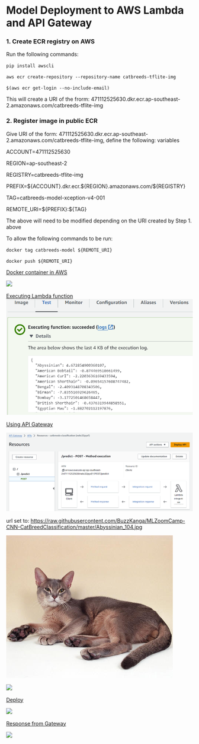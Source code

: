 # **Model Deployment to AWS Lambda and API Gateway**

### 1. Create ECR registry on AWS

Run the following commands:

```
pip install awscli
```

```
aws ecr create-repository --repository-name catbreeds-tflite-img
```

```
$(aws ecr get-login --no-include-email)
```

This will create a URI of the frorm: 471112525630.dkr.ecr.ap-southeast-2.amazonaws.com/catbreeds-tflite-img

### 2. Register image in public ECR

Give URI of the form: 471112525630.dkr.ecr.ap-southeast-2.amazonaws.com/catbreeds-tflite-img, define the following: variables

ACCOUNT=471112525630

REGION=ap-southeast-2

REGISTRY=catbreeds-tflite-img

PREFIX=\${ACCOUNT}.dkr.ecr.\${REGION}.amazonaws.com/\${REGISTRY}

TAG=catbreeds-model-xception-v4-001

REMOTE_URI=\${PREFIX}:\${TAG}

The above will need to be modified depending on the URI created by Step 1. above

To allow the following commands to be run:

```
docker tag catbreeds-model ${REMOTE_URI}
```

```
docker push ${REMOTE_URI}
```

<u>Docker container in AWS</u>

![](C:\Users\steve.christolis\AppData\Roaming\marktext\images\2024-01-22-18-14-00-image.png)

<u>Executing Lambda function</u>
![](.\images\Executing_lambda_function.png)

<u>Using API Gateway</u>

![](images\Using_API_Gateway.png)

url set to: https://raw.githubusercontent.com/BuzzKanga/MLZoomCamp-CNN-CatBreedClassification/master/Abyssinian_104.jpg

![](Abyssinian_104.jpg)

![](C:\Users\steve.christolis\AppData\Roaming\marktext\images\2024-01-22-18-16-03-image.png)

<u>Deploy</u>

![](C:\Users\steve.christolis\AppData\Roaming\marktext\images\2024-01-22-18-16-26-image.png)

<u>Response from Gateway</u>

![](C:\Users\steve.christolis\AppData\Roaming\marktext\images\2024-01-22-18-16-42-image.png)
